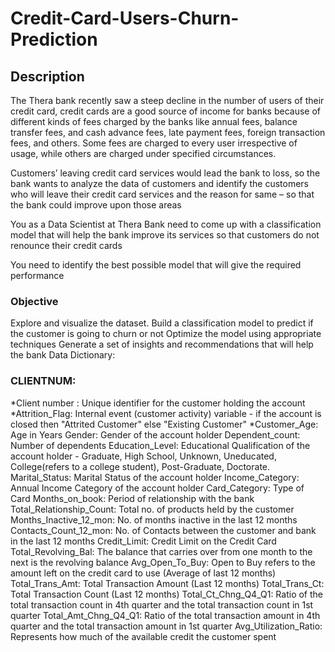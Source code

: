 # Credit-Card-Users-Churn-Prediction
## Description
The Thera bank recently saw a steep decline in the number of users of their credit card, credit cards are a good source of income for banks because of different kinds of fees charged by the banks like annual fees, balance transfer fees, and cash advance fees, late payment fees, foreign transaction fees, and others. Some fees are charged to every user irrespective of usage, while others are charged under specified circumstances.

Customers’ leaving credit card services would lead the bank to loss, so the bank wants to analyze the data of customers and identify the customers who will leave their credit card services and the reason for same – so that the bank could improve upon those areas


You as a Data Scientist at Thera Bank need to come up with a classification model that will help the bank improve its services so that customers do not renounce their credit cards


You need to identify the best possible model that will give the required performance

### Objective

Explore and visualize the dataset.
Build a classification model to predict if the customer is going to churn or not
Optimize the model using appropriate techniques
Generate a set of insights and recommendations that will help the bank
Data Dictionary:

### CLIENTNUM: 

*Client number : Unique identifier for the customer holding the account
*Attrition_Flag: Internal event (customer activity) variable - if the account is closed then "Attrited Customer" else "Existing Customer"
*Customer_Age: Age in Years
Gender: Gender of the account holder
Dependent_count: Number of dependents
Education_Level:  Educational Qualification of the account holder - Graduate, High School, Unknown, Uneducated, College(refers to a college student), Post-Graduate, Doctorate.
Marital_Status: Marital Status of the account holder
Income_Category: Annual Income Category of the account holder
Card_Category: Type of Card
Months_on_book: Period of relationship with the bank
Total_Relationship_Count: Total no. of products held by the customer
Months_Inactive_12_mon: No. of months inactive in the last 12 months
Contacts_Count_12_mon: No. of Contacts between the customer and bank in the last 12 months
Credit_Limit: Credit Limit on the Credit Card
Total_Revolving_Bal: The balance that carries over from one month to the next is the revolving balance
Avg_Open_To_Buy: Open to Buy refers to the amount left on the credit card to use (Average of last 12 months)
Total_Trans_Amt: Total Transaction Amount (Last 12 months)
Total_Trans_Ct: Total Transaction Count (Last 12 months)
Total_Ct_Chng_Q4_Q1: Ratio of the total transaction count in 4th quarter and the total transaction count in 1st quarter
Total_Amt_Chng_Q4_Q1: Ratio of the total transaction amount in 4th quarter and the total transaction amount in 1st quarter
Avg_Utilization_Ratio: Represents how much of the available credit the customer spent


